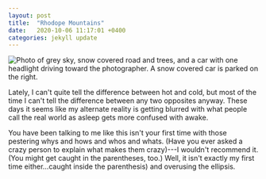 ```yaml
---
layout: post
title:  "Rhodope Mountains"
date:   2020-10-06 11:17:01 +0400
categories: jekyll update
---
```

<img src="//images.weserv.nl/?url=havemapswill.travel/img/2020-10-06-rhodope.jpeg&&w=500h=400&dpr=3" alt="Photo of grey sky, snow covered road and trees, and a car with one headlight driving toward the photographer. A snow covered car is parked on the right.">

Lately, I can't quite tell the difference between hot and cold, but most of the time I can't tell the difference between any two opposites anyway. These days it seems like my alternate reality is getting blurred with what people call the real world as asleep gets more confused with awake.

You have been talking to me like this isn't your first time with those pestering whys and hows and whos and whats. (Have you ever asked a crazy person to explain what makes them crazy)---I wouldn't recommend it. (You might get caught in the parentheses, too.) Well, it isn't exactly my first time either...caught inside the parenthesis) and overusing the ellipsis.
